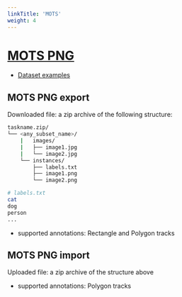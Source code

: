 ```yaml
---
linkTitle: 'MOTS'
weight: 4
---
```


# [MOTS PNG](https://www.vision.rwth-aachen.de/page/mots)

- [Dataset examples](https://github.com/cvat-ai/datumaro/tree/v0.3/tests/assets/mots_dataset)

## MOTS PNG export

Downloaded file: a zip archive of the following structure:

```bash
taskname.zip/
└── <any_subset_name>/
    |   images/
    |   ├── image1.jpg
    |   └── image2.jpg
    └── instances/
        ├── labels.txt
        ├── image1.png
        └── image2.png

# labels.txt
cat
dog
person
...
```

- supported annotations: Rectangle and Polygon tracks

## MOTS PNG import

Uploaded file: a zip archive of the structure above

- supported annotations: Polygon tracks
